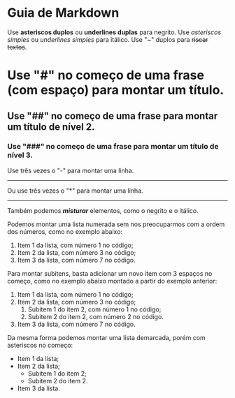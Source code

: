 # Guia de Markdown

Use **asteriscos duplos** ou __underlines duplas__ para negrito.
Use  *asteriscos simples* ou _underlines simples_ para itálico.
Use "~" duplos para ~~riscar textos~~.


# Use "#" no começo de uma frase (com espaço) para montar um título.

## Use "##" no começo de uma frase para montar um título de nível 2.

### Use "###" no começo de uma frase para montar um título de nível 3.

Use três vezes o "-" para montar uma linha.

---

Ou use três vezes o "*" para montar uma linha.

***

Também podemos **_misturar_** elementos, como o negrito e o itálico.

Podemos montar uma lista numerada sem nos preocuparmos com a ordem dos números, como no exemplo abaixo:

1. Item 1 da lista, com número 1 no código;
3. Item 2 da lista, com número 3 no código;
7. Item 3 da lista, com número 7 no código.

Para montar subitens, basta adicionar um novo item com 3 espaços no começo, como no exemplo abaixo montado a partir do exemplo anterior:

1. Item 1 da lista, com número 1 no código;
3. Item 2 da lista, com número 3 no código;
   1. Subitem 1 do item 2, com número 1 no código;
   4. Subitem 2 do item 2, com número 2 no código.
7. Item 3 da lista, com número 7 no código.


Da mesma forma podemos montar uma lista demarcada, porém com asteriscos no começo:

* Item 1 da lista;
* Item 2 da lista;
   * Subitem 1 do item 2;
   * Subitem 2 do item 2.
* Item 3 da lista.
